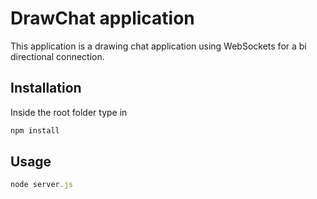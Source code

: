 # DrawChat application
This application is a drawing chat application using WebSockets for a bi directional connection.


## Installation

Inside the root folder type in 

```bash
npm install
```

## Usage

```javascript
node server.js
```

